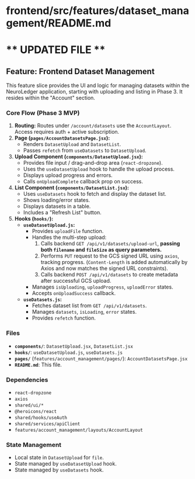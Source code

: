 # frontend/src/features/dataset_management/README.md
# ** UPDATED FILE **

## Feature: Frontend Dataset Management

This feature slice provides the UI and logic for managing datasets within the NeuroLedger application, starting with uploading and listing in Phase 3. It resides within the "Account" section.

### Core Flow (Phase 3 MVP)

1.  **Routing:** Routes under `/account/datasets` use the `AccountLayout`. Access requires auth + active subscription.
2.  **Page (`pages/AccountDatasetsPage.jsx`):**
    *   Renders `DatasetUpload` and `DatasetList`.
    *   Passes `refetch` from `useDatasets` to `DatasetUpload`.
3.  **Upload Component (`components/DatasetUpload.jsx`):**
    *   Provides file input / drag-and-drop area (`react-dropzone`).
    *   Uses the `useDatasetUpload` hook to handle the upload process.
    *   Displays upload progress and errors.
    *   Calls `onUploadComplete` callback prop on success.
4.  **List Component (`components/DatasetList.jsx`):**
    *   Uses `useDatasets` hook to fetch and display the dataset list.
    *   Shows loading/error states.
    *   Displays datasets in a table.
    *   Includes a "Refresh List" button.
5.  **Hooks (`hooks/`):**
    *   **`useDatasetUpload.js`:**
        *   Provides `uploadFile` function.
        *   Handles the multi-step upload:
            1.  Calls backend `GET /api/v1/datasets/upload-url`, **passing both `filename` and `fileSize` as query parameters.**
            2.  Performs `PUT` request to the GCS signed URL using `axios`, tracking progress. (`Content-Length` is added automatically by Axios and now matches the signed URL constraints).
            3.  Calls backend `POST /api/v1/datasets` to create metadata after successful GCS upload.
        *   Manages `isUploading`, `uploadProgress`, `uploadError` states.
        *   Accepts `onUploadSuccess` callback.
    *   **`useDatasets.js`:**
        *   Fetches dataset list from `GET /api/v1/datasets`.
        *   Manages `datasets`, `isLoading`, `error` states.
        *   Provides `refetch` function.

### Files

*   **`components/`**: `DatasetUpload.jsx`, `DatasetList.jsx`
*   **`hooks/`**: `useDatasetUpload.js`, `useDatasets.js`
*   **`pages/`** (`features/account_management/pages/`): `AccountDatasetsPage.jsx`
*   **`README.md`**: This file.

### Dependencies

*   `react-dropzone`
*   `axios`
*   `shared/ui/*`
*   `@heroicons/react`
*   `shared/hooks/useAuth`
*   `shared/services/apiClient`
*   `features/account_management/layouts/AccountLayout`

### State Management

*   Local state in `DatasetUpload` for `file`.
*   State managed by `useDatasetUpload` hook.
*   State managed by `useDatasets` hook.